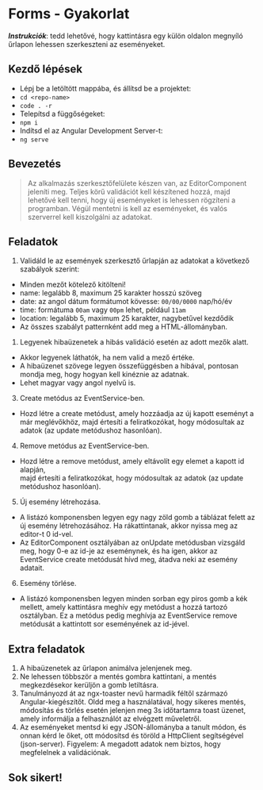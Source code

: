 # Forms - Gyakorlat

**_Instrukciók_**: tedd lehetővé, hogy kattintásra egy külön oldalon megnyíló űrlapon lehessen szerkeszteni az eseményeket.

## Kezdő lépések
- Lépj be a letöltött mappába, és állítsd be a projektet:
- `cd <repo-name>`
- `code . -r`
- Telepítsd a függőségeket:
- `npm i`
- Indítsd el az Angular Development Server-t:
- `ng serve`

## Bevezetés
> Az alkalmazás szerkesztőfelülete készen van, az EditorComponent jeleníti meg. 
Teljes körű validációt kell készítened hozzá, majd lehetővé kell tenni, hogy 
új eseményeket is lehessen rögzíteni a programban. Végül mentetni is kell az 
eseményeket, és valós szerverrel kell kiszolgálni az adatokat.

## Feladatok

1. Validáld le az események szerkesztő űrlapján az adatokat a következő 
szabályok szerint:
- Minden mezőt kötelező kitölteni!
- name: legalább 8, maximum 25 karakter hosszú szöveg
- date: az angol dátum formátumot kövesse: `00/00/0000` nap/hó/év
- time: formátuma `00am` vagy `00pm` lehet, például `11am`
- location: legalább 5, maximum 25 karakter, nagybetűvel kezdődik
- Az összes szabályt patternként add meg a HTML-állományban.

1. Legyenek hibaüzenetek a hibás validáció esetén az adott mezők alatt. 
  - Akkor 
legyenek láthatók, ha nem valid a mező értéke. 
- A hibaüzenet szövege legyen 
összefüggésben a hibával, pontosan mondja meg, hogy hogyan kell kinéznie 
az adatnak. 
- Lehet magyar vagy angol nyelvű is.

3. Create metódus az EventService-ben.
- Hozd létre a create metódust, amely hozzáadja az új kapott eseményt a már meglévőkhöz, 
majd értesíti a feliratkozókat, hogy módosultak az adatok 
(az update metódushoz hasonlóan).

4. Remove metódus az EventService-ben.
- Hozd létre a remove metódust, amely eltávolít egy elemet a kapott id alapján,    
majd értesíti a feliratkozókat, hogy 
módosultak az adatok (az update metódushoz hasonlóan).

5. Új esemény létrehozása.
- A listázó komponensben legyen egy nagy zöld gomb a táblázat felett az új esemény 
létrehozásához. Ha rákattintanak, akkor nyissa meg az editor-t 0 id-vel.  
- Az EditorComponent osztályában az onUpdate metódusban vizsgáld meg, hogy 
0-e az id-je az eseménynek, és ha igen, akkor az EventService create metódusát 
hívd meg, átadva neki az esemény adatait.

6. Esemény törlése.
- A listázó komponensben legyen minden sorban egy piros gomb a kék mellett, amely 
kattintásra meghív egy metódust a hozzá tartozó osztályban. 
Ez a metódus pedig meghívja az EventService remove metódusát a kattintott sor 
eseményének az id-jével.

## Extra feladatok
1. A hibaüzenetek az űrlapon animálva jelenjenek meg.
1. Ne lehessen többször a mentés gombra kattintani, a mentés megkezdésekor 
kerüljön a gomb letiltásra.
1. Tanulmányozd át az ngx-toaster nevű harmadik féltől származó Angular-kiegészítőt. Oldd meg a használatával, hogy sikeres mentés, módosítás és 
törlés esetén jelenjen meg 3s időtartamra toast üzenet, amely informálja 
a felhasználót az elvégzett műveletről.
1.  Az eseményeket mentsd ki egy JSON-állományba a tanult módon, és onnan kérd 
le őket, ott módosítsd és töröld a HttpClient segítségével (json-server).
Figyelem: A megadott adatok nem biztos, hogy megfelelnek a validációnak.

## Sok sikert!
